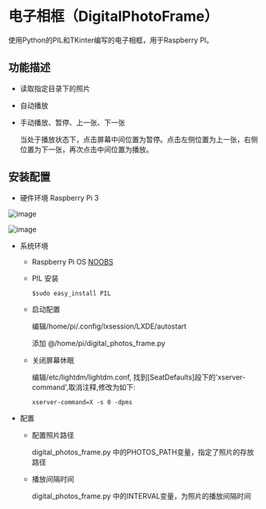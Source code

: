 #  电子相框（DigitalPhotoFrame）
使用Python的PIL和TKinter编写的电子相框，用于Raspberry PI。

## 功能描述
* 读取指定目录下的照片
* 自动播放
* 手动播放、暂停、上一张、下一张

  当处于播放状态下，点击屏幕中间位置为暂停。点击左侧位置为上一张，右侧位置为下一张，再次点击中间位置为播放。

## 安装配置
* 硬件环境
Raspberry Pi 3

![image](http://github.com/mrwangyu2/DigitalPhotoFrame/tree/master/images/1.png)

![image](http://github.com/mrwangyu2/DigitalPhotoFrame/images/2.png)

* 系统环境
  * Raspberry Pi OS [NOOBS](https://www.raspberrypi.org/downloads/)
  * PIL 安装

    ```
    $sudo easy_install PIL
    ```

  * 启动配置

    编辑/home/pi/.config/lxsession/LXDE/autostart 

    添加 @/home/pi/digital_photos_frame.py

  * 关闭屏幕休眠

    编辑/etc/lightdm/lightdm.conf, 找到[SeatDefaults]段下的'xserver-command',取消注释,修改为如下: 

    ```
    xserver-command=X -s 0 -dpms
    ```

* 配置
  * 配置照片路径

    digital_photos_frame.py 中的PHOTOS_PATH变量，指定了照片的存放路径

  * 播放间隔时间

    digital_photos_frame.py 中的INTERVAL变量，为照片的播放间隔时间

